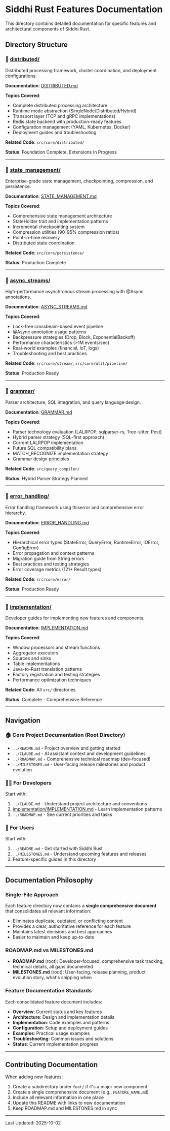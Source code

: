 # Siddhi Rust Features Documentation

This directory contains detailed documentation for specific features and architectural components of Siddhi Rust.

## Directory Structure

### 📂 [distributed/](distributed/)
Distributed processing framework, cluster coordination, and deployment configurations.

**Documentation**: [DISTRIBUTED.md](distributed/DISTRIBUTED.md)

**Topics Covered**:
- Complete distributed processing architecture
- Runtime mode abstraction (SingleNode/Distributed/Hybrid)
- Transport layer (TCP and gRPC implementations)
- Redis state backend with production-ready features
- Configuration management (YAML, Kubernetes, Docker)
- Deployment guides and troubleshooting

**Related Code**: `src/core/distributed/`

**Status**: Foundation Complete, Extensions In Progress

---

### 📂 [state_management/](state_management/)
Enterprise-grade state management, checkpointing, compression, and persistence.

**Documentation**: [STATE_MANAGEMENT.md](state_management/STATE_MANAGEMENT.md)

**Topics Covered**:
- Comprehensive state management architecture
- StateHolder trait and implementation patterns
- Incremental checkpointing system
- Compression utilities (90-95% compression ratios)
- Point-in-time recovery
- Distributed state coordination

**Related Code**: `src/core/persistence/`

**Status**: Production Complete

---

### 📂 [async_streams/](async_streams/)
High-performance asynchronous stream processing with @Async annotations.

**Documentation**: [ASYNC_STREAMS.md](async_streams/ASYNC_STREAMS.md)

**Topics Covered**:
- Lock-free crossbeam-based event pipeline
- @Async annotation usage patterns
- Backpressure strategies (Drop, Block, ExponentialBackoff)
- Performance characteristics (>1M events/sec)
- Real-world examples (financial, IoT, logs)
- Troubleshooting and best practices

**Related Code**: `src/core/stream/`, `src/core/util/pipeline/`

**Status**: Production Ready

---

### 📂 [grammar/](grammar/)
Parser architecture, SQL integration, and query language design.

**Documentation**: [GRAMMAR.md](grammar/GRAMMAR.md)

**Topics Covered**:
- Parser technology evaluation (LALRPOP, sqlparser-rs, Tree-sitter, Pest)
- Hybrid parser strategy (SQL-first approach)
- Current LALRPOP implementation
- Future SQL compatibility plans
- MATCH_RECOGNIZE implementation strategy
- Grammar design principles

**Related Code**: `src/query_compiler/`

**Status**: Hybrid Parser Strategy Planned

---

### 📂 [error_handling/](error_handling/)
Error handling framework using thiserror and comprehensive error hierarchy.

**Documentation**: [ERROR_HANDLING.md](error_handling/ERROR_HANDLING.md)

**Topics Covered**:
- Hierarchical error types (StateError, QueryError, RuntimeError, IOError, ConfigError)
- Error propagation and context patterns
- Migration guide from String errors
- Best practices and testing strategies
- Error coverage metrics (121+ Result types)

**Related Code**: `src/core/error/`

**Status**: Production Ready

---

### 📂 [implementation/](implementation/)
Developer guides for implementing new features and components.

**Documentation**: [IMPLEMENTATION.md](implementation/IMPLEMENTATION.md)

**Topics Covered**:
- Window processors and stream functions
- Aggregator executors
- Sources and sinks
- Table implementations
- Java-to-Rust translation patterns
- Factory registration and testing strategies
- Performance optimization techniques

**Related Code**: All `src/` directories

**Status**: Complete - Comprehensive Reference

---

## Navigation

### 🏠 Core Project Documentation (Root Directory)
- `../README.md` - Project overview and getting started
- `../CLAUDE.md` - AI assistant context and development guidelines
- `../ROADMAP.md` - Comprehensive technical roadmap (dev-focused)
- `../MILESTONES.md` - User-facing release milestones and product evolution

### 🧑‍💻 For Developers
Start with:
1. `../CLAUDE.md` - Understand project architecture and conventions
2. [implementation/IMPLEMENTATION.md](implementation/IMPLEMENTATION.md) - Learn implementation patterns
3. `../ROADMAP.md` - See current priorities and tasks

### 👥 For Users
Start with:
1. `../README.md` - Get started with Siddhi Rust
2. `../MILESTONES.md` - Understand upcoming features and releases
3. Feature-specific guides in this directory

---

## Documentation Philosophy

### Single-File Approach
Each feature directory now contains a **single comprehensive document** that consolidates all relevant information:
- Eliminates duplicate, outdated, or conflicting content
- Provides a clear, authoritative reference for each feature
- Maintains latest decisions and best approaches
- Easier to maintain and keep up-to-date

### ROADMAP.md vs MILESTONES.md
- **ROADMAP.md** (root): Developer-focused, comprehensive task tracking, technical details, all gaps documented
- **MILESTONES.md** (root): User-facing, release planning, product evolution story, what's shipping when

### Feature Documentation Standards
Each consolidated feature document includes:
- **Overview**: Current status and key features
- **Architecture**: Design and implementation details
- **Implementation**: Code examples and patterns
- **Configuration**: Setup and deployment guides
- **Examples**: Practical usage examples
- **Troubleshooting**: Common issues and solutions
- **Status**: Current implementation progress

---

## Contributing Documentation

When adding new features:
1. Create a subdirectory under `feat/` if it's a major new component
2. Create a single comprehensive document (e.g., `FEATURE_NAME.md`)
3. Include all relevant information in one place
4. Update this README with links to new documentation
5. Keep ROADMAP.md and MILESTONES.md in sync

---

Last Updated: 2025-10-02
